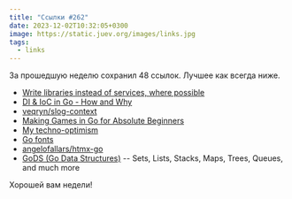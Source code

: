 ```yaml
---
title: "Ссылки #262"
date: 2023-12-02T10:32:05+0300
image: https://static.juev.org/images/links.jpg
tags: 
  - links
---
```


За прошедшую неделю сохранил 48 ссылок. Лучшее как всегда ниже.

- [Write libraries instead of services, where possible](http://catern.com/services.html)
- [DI & IoC in Go - How and Why](https://monibot.io/blog/dependency-injection-inversion-of-control-in-go)
- [veqryn/slog-context](https://github.com/veqryn/slog-context)
- [Making Games in Go for Absolute Beginners](https://threedots.tech/post/making-games-in-go/)
- [My techno-optimism](https://vitalik.ca/general/2023/11/27/techno_optimism.html)
- [Go fonts](https://go.dev/blog/go-fonts)
- [angelofallars/htmx-go](https://github.com/angelofallars/htmx-go)
- [GoDS (Go Data Structures)](https://github.com/emirpasic/gods) -- Sets, Lists, Stacks, Maps, Trees, Queues, and much more

Хорошей вам недели!
